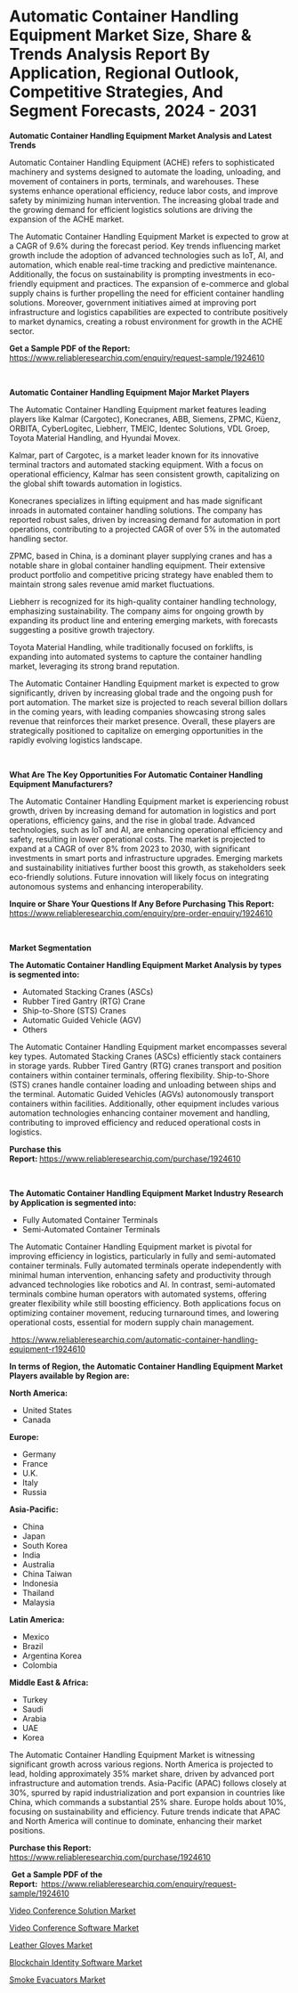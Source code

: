 <p><h1>Automatic Container Handling Equipment Market Size, Share & Trends Analysis Report By Application, Regional Outlook, Competitive Strategies, And Segment Forecasts, 2024 - 2031</h1></p><p><strong>Automatic Container Handling Equipment Market Analysis and Latest Trends</strong></p>
<p><p>Automatic Container Handling Equipment (ACHE) refers to sophisticated machinery and systems designed to automate the loading, unloading, and movement of containers in ports, terminals, and warehouses. These systems enhance operational efficiency, reduce labor costs, and improve safety by minimizing human intervention. The increasing global trade and the growing demand for efficient logistics solutions are driving the expansion of the ACHE market.</p><p>The Automatic Container Handling Equipment Market is expected to grow at a CAGR of 9.6% during the forecast period. Key trends influencing market growth include the adoption of advanced technologies such as IoT, AI, and automation, which enable real-time tracking and predictive maintenance. Additionally, the focus on sustainability is prompting investments in eco-friendly equipment and practices. The expansion of e-commerce and global supply chains is further propelling the need for efficient container handling solutions. Moreover, government initiatives aimed at improving port infrastructure and logistics capabilities are expected to contribute positively to market dynamics, creating a robust environment for growth in the ACHE sector.</p></p>
<p><strong>Get a Sample PDF of the Report:&nbsp;</strong> <a href="https://www.reliableresearchiq.com/enquiry/request-sample/1924610?utm_campaign=1461&utm_medium=2&utm_source=Github&utm_content=ia&utm_term=24102024&utm_id=automatic-container-handling-equipment">https://www.reliableresearchiq.com/enquiry/request-sample/1924610</a></p>
<p>&nbsp;</p>
<p><strong>Automatic Container Handling Equipment Major Market Players</strong></p>
<p><p>The Automatic Container Handling Equipment market features leading players like Kalmar (Cargotec), Konecranes, ABB, Siemens, ZPMC, Küenz, ORBITA, CyberLogitec, Liebherr, TMEIC, Identec Solutions, VDL Groep, Toyota Material Handling, and Hyundai Movex. </p><p>Kalmar, part of Cargotec, is a market leader known for its innovative terminal tractors and automated stacking equipment. With a focus on operational efficiency, Kalmar has seen consistent growth, capitalizing on the global shift towards automation in logistics.</p><p>Konecranes specializes in lifting equipment and has made significant inroads in automated container handling solutions. The company has reported robust sales, driven by increasing demand for automation in port operations, contributing to a projected CAGR of over 5% in the automated handling sector.</p><p>ZPMC, based in China, is a dominant player supplying cranes and has a notable share in global container handling equipment. Their extensive product portfolio and competitive pricing strategy have enabled them to maintain strong sales revenue amid market fluctuations.</p><p>Liebherr is recognized for its high-quality container handling technology, emphasizing sustainability. The company aims for ongoing growth by expanding its product line and entering emerging markets, with forecasts suggesting a positive growth trajectory.</p><p>Toyota Material Handling, while traditionally focused on forklifts, is expanding into automated systems to capture the container handling market, leveraging its strong brand reputation.</p><p>The Automatic Container Handling Equipment market is expected to grow significantly, driven by increasing global trade and the ongoing push for port automation. The market size is projected to reach several billion dollars in the coming years, with leading companies showcasing strong sales revenue that reinforces their market presence. Overall, these players are strategically positioned to capitalize on emerging opportunities in the rapidly evolving logistics landscape.</p></p>
<p>&nbsp;</p>
<p><strong>What Are The Key Opportunities For Automatic Container Handling Equipment Manufacturers?</strong></p>
<p><p>The Automatic Container Handling Equipment market is experiencing robust growth, driven by increasing demand for automation in logistics and port operations, efficiency gains, and the rise in global trade. Advanced technologies, such as IoT and AI, are enhancing operational efficiency and safety, resulting in lower operational costs. The market is projected to expand at a CAGR of over 8% from 2023 to 2030, with significant investments in smart ports and infrastructure upgrades. Emerging markets and sustainability initiatives further boost this growth, as stakeholders seek eco-friendly solutions. Future innovation will likely focus on integrating autonomous systems and enhancing interoperability.</p></p>
<p><strong>Inquire or Share Your Questions If Any Before Purchasing This Report:</strong> <a href="https://www.reliableresearchiq.com/enquiry/pre-order-enquiry/1924610?utm_campaign=1461&utm_medium=2&utm_source=Github&utm_content=ia&utm_term=24102024&utm_id=automatic-container-handling-equipment">https://www.reliableresearchiq.com/enquiry/pre-order-enquiry/1924610</a></p>
<p>&nbsp;</p>
<p><strong>Market Segmentation</strong></p>
<p><strong>The Automatic Container Handling Equipment Market Analysis by types is segmented into:</strong></p>
<p><ul><li>Automated Stacking Cranes (ASCs)</li><li>Rubber Tired Gantry (RTG) Crane</li><li>Ship-to-Shore (STS) Cranes</li><li>Automatic Guided Vehicle (AGV)</li><li>Others</li></ul></p>
<p><p>The Automatic Container Handling Equipment market encompasses several key types. Automated Stacking Cranes (ASCs) efficiently stack containers in storage yards. Rubber Tired Gantry (RTG) cranes transport and position containers within container terminals, offering flexibility. Ship-to-Shore (STS) cranes handle container loading and unloading between ships and the terminal. Automatic Guided Vehicles (AGVs) autonomously transport containers within facilities. Additionally, other equipment includes various automation technologies enhancing container movement and handling, contributing to improved efficiency and reduced operational costs in logistics.</p></p>
<p><strong>Purchase this Report:&nbsp;</strong><a href="https://www.reliableresearchiq.com/purchase/1924610?utm_campaign=1461&utm_medium=2&utm_source=Github&utm_content=ia&utm_term=24102024&utm_id=automatic-container-handling-equipment">https://www.reliableresearchiq.com/purchase/1924610</a></p>
<p>&nbsp;</p>
<p><strong>The Automatic Container Handling Equipment Market Industry Research by Application is segmented into:</strong></p>
<p><ul><li>Fully Automated Container Terminals</li><li>Semi-Automated Container Terminals</li></ul></p>
<p><p>The Automatic Container Handling Equipment market is pivotal for improving efficiency in logistics, particularly in fully and semi-automated container terminals. Fully automated terminals operate independently with minimal human intervention, enhancing safety and productivity through advanced technologies like robotics and AI. In contrast, semi-automated terminals combine human operators with automated systems, offering greater flexibility while still boosting efficiency. Both applications focus on optimizing container movement, reducing turnaround times, and lowering operational costs, essential for modern supply chain management.</p></p>
<p><a href="https://www.reliableresearchiq.com/automatic-container-handling-equipment-r1924610?utm_campaign=1461&utm_medium=2&utm_source=Github&utm_content=ia&utm_term=24102024&utm_id=automatic-container-handling-equipment">&nbsp;https://www.reliableresearchiq.com/automatic-container-handling-equipment-r1924610</a></p>
<p><strong>In terms of Region, the Automatic Container Handling Equipment Market Players available by Region are:</strong></p>
<p>
    <p> <strong> North America: </strong>
        <ul>
            <li>United States</li>
            <li>Canada</li>
        </ul>
        </p> 
    <p> <strong> Europe: </strong>
        <ul>
            <li>Germany</li>
            <li>France</li>
            <li>U.K.</li>
            <li>Italy</li>
            <li>Russia</li>
        </ul>
        </p> 
    <p> <strong> Asia-Pacific: </strong>
        <ul>
            <li>China</li>
            <li>Japan</li>
            <li>South Korea</li>
            <li>India</li>
            <li>Australia</li>
            <li>China Taiwan</li>
            <li>Indonesia</li>
            <li>Thailand</li>
            <li>Malaysia</li>
        </ul>
        </p> 
    <p> <strong> Latin America: </strong>
        <ul>
            <li>Mexico</li>
            <li>Brazil</li>
            <li>Argentina Korea</li>
            <li>Colombia</li>
        </ul>
        </p> 
    <p> <strong> Middle East & Africa: </strong>
        <ul>
            <li>Turkey</li>
            <li>Saudi</li>
            <li>Arabia</li>
            <li>UAE</li>
            <li>Korea</li>
        </ul>
    </p>
    </p>
<p><p>The Automatic Container Handling Equipment Market is witnessing significant growth across various regions. North America is projected to lead, holding approximately 35% market share, driven by advanced port infrastructure and automation trends. Asia-Pacific (APAC) follows closely at 30%, spurred by rapid industrialization and port expansion in countries like China, which commands a substantial 25% share. Europe holds about 10%, focusing on sustainability and efficiency. Future trends indicate that APAC and North America will continue to dominate, enhancing their market positions.</p></p>
<p><strong>Purchase this Report: </strong><a href="https://www.reliableresearchiq.com/purchase/1924610?utm_campaign=1461&utm_medium=2&utm_source=Github&utm_content=ia&utm_term=24102024&utm_id=automatic-container-handling-equipment">https://www.reliableresearchiq.com/purchase/1924610</a></p>
<p>&nbsp;<strong>Get a Sample PDF of the Report:&nbsp;&nbsp;</strong><a href="https://www.reliableresearchiq.com/enquiry/request-sample/1924610?utm_campaign=1461&utm_medium=2&utm_source=Github&utm_content=ia&utm_term=24102024&utm_id=automatic-container-handling-equipment">https://www.reliableresearchiq.com/enquiry/request-sample/1924610</a></p>
<p><strong></strong></p>
<p><p><a href="https://www.linkedin.com/pulse/video-conference-solution-revenue-growth-report-2024-2031-0ed6c?utm_campaign=1461&utm_medium=2&utm_source=Github&utm_content=ia&utm_term=24102024&utm_id=automatic-container-handling-equipment">Video Conference Solution Market</a></p><p><a href="https://www.linkedin.com/pulse/video-conference-software-market-evolution-global-trends-regional-7ljlc?utm_campaign=1461&utm_medium=2&utm_source=Github&utm_content=ia&utm_term=24102024&utm_id=automatic-container-handling-equipment">Video Conference Software Market</a></p><p><a href="https://issuu.com/reportprime-2/docs/leather-gloves-market-size-2030.ppt_ee0f2102b26e0a?utm_campaign=1461&utm_medium=2&utm_source=Github&utm_content=ia&utm_term=24102024&utm_id=automatic-container-handling-equipment">Leather Gloves Market</a></p><p><a href="https://github.com/dave2as/Market-Research-Report-List-1/blob/main/blockchain-identity-software-market.md?utm_campaign=1461&utm_medium=2&utm_source=Github&utm_content=ia&utm_term=24102024&utm_id=automatic-container-handling-equipment">Blockchain Identity Software Market</a></p><p><a href="https://issuu.com/reportprime-2/docs/smoke-evacuators-market-size-2030.p_2d13edcb120ee4?utm_campaign=1461&utm_medium=2&utm_source=Github&utm_content=ia&utm_term=24102024&utm_id=automatic-container-handling-equipment">Smoke Evacuators Market</a></p></p>